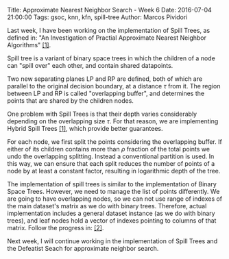 Title: Approximate Nearest Neighbor Search - Week 6
Date: 2016-07-04 21:00:00
Tags: gsoc, knn, kfn, spill-tree
Author: Marcos Pividori

Last week, I have been working on the implementation of Spill Trees, as defined in: "An Investigation of Practial Approximate Nearest Neighbor Algorithms" [[1]](http://machinelearning.wustl.edu/mlpapers/paper_files/NIPS2005_187.pdf).

Spill tree is a variant of binary space trees in which the children of a node can "spill over" each other, and contain shared datapoints.

Two new separating planes LP and RP are defined, both of which are parallel to the original decision boundary, at a distance $\tau$ from it.
The region between LP and RP is called "overlapping buffer", and determines the points that are shared by the children nodes.

One problem with Spill Trees is that their depth varies considerably depending on the overlapping size $\tau$. For that reason, we are implementing Hybrid Spill Trees [[1]](http://machinelearning.wustl.edu/mlpapers/paper_files/NIPS2005_187.pdf), which provide better guarantees.

For each node, we first split the points considering the overlapping buffer.
If either of its children contains more than $\rho$ fraction of the total points we undo the overlapping splitting. Instead a conventional partition is used.
In this way, we can ensure that each split reduces the number of points of a node by at least a constant factor, resulting in logarithmic depth of the tree.

The implementation of spill trees is similar to the implementation of Binary Space Trees. However, we need to manage the list of points differently. We are going to have overlapping nodes, so we can not use range of indexes of the main dataset's matrix as we do with binary trees.
Therefore, actual implementation includes a general dataset instance (as we do with binary trees), and leaf nodes hold a vector of indexes pointing to columns of that matrix. Follow the progress in: [[2]](https://github.com/MarcosPividori/mlpack/tree/spill-trees/src/mlpack/core/tree/spill_tree).

Next week, I will continue working in the implementation of Spill Trees and the Defeatist Seach for approximate neighbor search.
